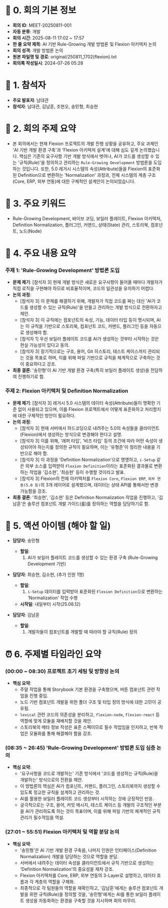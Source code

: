 # 📄 0. 회의 기본 정보  
- **회의 ID**: MEET-20250811-001  
- **자동 분류**: 개발  
- **회의 시간**: 2025-08-11 17:02 ~ 17:57  
- **한 줄 요약 제목**: AI 기반 Rule-Growing 개발 방법론 및 Flexion 아키텍처 논의  
- **회의 성격**: 개발 방법론 논의  
- **원본 파일명 및 경로**: original/250811_1702(flexion).txt  
- **회의록 작성일시**: 2024-07-26 05:28

# 👥 1. 참석자  
- **주요 발표자**: 남대관
- **참석자**: 남대관, 김남훈, 조현오, 송민형, 최승현


# 📌 2. 회의 주제 요약  
- 본 회의에서는 현재 Flexion 프로젝트의 개발 진행 상황을 공유하고, 주요 과제인 'AI 기반 개발 환경 구축'과 'Flexion 아키텍처 설계'에 대해 심도 깊게 논의했습니다. 핵심은 기존의 요구사항 기반 개발 방식에서 벗어나, AI가 코드를 생성할 수 있는 '규칙(Rule)'을 정의하고 관리하는 `Rule-Growing Development` 방법론을 도입하는 것입니다. 또한, 5.0 레거시 시스템의 속성(Attribute)들을 Flexion의 표준화된 Definition으로 변환하는 'Normalization' 과정과, 전체 시스템의 계층 구조(Core, ERP, 외부 연동)에 대한 구체적인 설계안이 논의되었습니다.

# 🧷 3. 주요 키워드  
- Rule-Growing Development, 바이브 코딩, 보일러 플레이트, Flexion 아키텍처, Definition Normalization, 플러그인, 커맨드, 상태(State) 관리, 스토리북, 컴포넌트, 노드(Node)

# 📎 4. 주요 내용 요약  
### **주제 1: 'Rule-Growing Development' 방법론 도입**
- **문제 제기**: [참석자 3] 현재 개발 방식은 새로운 요구사항이 들어올 때마다 개발자가 직접 로직을 구현해야 하므로 비효율적이며, 코드의 일관성을 유지하기 어렵다.
- **논의 과정**:
  - [참석자 3] 이 문제를 해결하기 위해, 개발자가 직접 코드를 짜는 대신 'AI가 코드를 생성할 수 있는 규칙(Rule)'을 만들고 관리하는 개발 방식으로 전환하자고 제안.
  - [참석자 3] 이 규칙에는 컴포넌트의 속성, 기능, 데이터 타입 등이 명시되며, AI는 이 규칙을 기반으로 스토리북, 컴포넌트 코드, 커맨드, 플러그인 등을 자동으로 생성해야 함.
  - [참석자 1] 우선 보일러 플레이트 코드를 AI가 생성하는 것부터 시작하는 것은 현실 가능성이 있다고 동의.
  - [참석자 3] 장기적으로는 구조, 용어, Git 히스토리, 테스트 케이스까지 관리되는 것을 목표로 하며, 이를 위해 파일 기반으로 규칙을 체계적으로 구축하는 것이 중요하다고 강조.
- **최종 결론**: '송민형'이 AI 기반 개발 환경 구축(특히 보일러 플레이트 생성)을 전담하여 진행하기로 함.

### **주제 2: Flexion 아키텍처 및 Definition Normalization**
- **문제 제기**: [참석자 3] 레거시 5.0 시스템의 데이터 속성(Attribute)들이 명확한 기준 없이 사용되고 있으며, 이를 Flexion 프로젝트에서 어떻게 표준화하고 처리할지에 대한 구체적인 방안이 필요하다.
- **논의 과정**:
  - [참석자 3] 현재 서버에서 하드코딩으로 내려주는 5.0의 속성들을 클라이언트(Flexion)에서 생성하는 방식으로 변경해야 한다고 설명.
  - [참석자 3] 이를 위해, '래퍼 타입', '비즈 타입' 등의 조건에 따라 어떤 속성이 생성되어야 하는지를 정의한 규칙이 필요하며, 이는 '유형준'이 정리한 내용을 기반으로 해야 함.
  - [참석자 3] 이 과정을 'Definition Normalization'으로 명명하고, `i-Setup` 같은 외부 소스를 입력받아 `Flexion Definition`이라는 표준화된 결과물로 변환하는 작업을 '김소현', '최승현' 등이 수행할 것이라고 발표.
  - [참석자 3] Flexion의 전체 아키텍처를 `Flexion Core`, `Flexion ERP`, `외부 연동(5.0 등)`의 3개 레이어로 설계했으며, 데이터는 상태 API를 통해서만 변경 가능함을 강조.
- **최종 결론**: '최승현', '김소현' 등은 Definition Normalization 작업을 진행하고, '김남훈'은 솔루션 컴포넌트 개발 가이드(룰)를 정의하는 역할을 담당하기로 함.

# 📝 5. 액션 아이템 (해야 할 일)
- **담당자**: 송민형
  - **할일**: 
    1. AI가 보일러 플레이트 코드를 생성할 수 있는 환경 구축 (Rule-Growing Development 기반)

- **담당자**: 최승현, 김소현, (추가 인원 1명)
  - **할일**:
    1. `i-Setup` 데이터를 입력받아 표준화된 `Flexion Definition`으로 변환하는 'Normalization' 작업 수행
  - **시작일**: 내일부터 시작(25.08.12)

- **담당자**: 김남훈
  - **할일**:
    1. 개발자들이 컴포넌트를 개발할 때 따라야 할 규칙(Rule) 정의

# ⏰ 6. 주제별 타임라인 요약
### **(00:00 ~ 08:30) 프로젝트 초기 세팅 및 방향성 논의**
- **핵심 요약**: 
  - 주말 작업을 통해 Storybook 기본 환경을 구축했으며, 버튼 컴포넌트 관련 작업을 진행 중임.
  - 노드 기반 컴포넌트 개발을 위한 폴더 구조 및 타입 정의 방식에 대한 고민이 공유됨.
  - `lexical` 관련 코드의 의존성을 분리하고, `flexion-node`, `flexion-react` 등 역할에 맞게 모듈을 재배치할 것을 제안.
  - 스토리북의 메타 정보 작성은 표준 스펙이므로 필수 작업임을 인지하고, 반복 작업은 모듈화를 통해 해결해야 함을 강조.

### **(08:35 ~ 26:45) 'Rule-Growing Development' 방법론 도입 심층 논의**
- **핵심 요약**: 
  - '요구사항을 코드로 개발하는' 기존 방식에서 '코드를 생성하는 규칙(Rule)을 개발하는' 방식으로의 전환을 제안.
  - 이 방법론의 핵심은 AI가 컴포넌트, 커맨드, 플러그인, 스토리북까지 생성할 수 있도록 정교한 규칙을 설계하고 관리하는 것.
  - AI를 활용한 보일러 플레이트 코드 생성부터 시작하는 것에 긍정적인 반응.
  - 궁극적으로는 구조, 용어, 커밋 메시지, 테스트 케이스 등 개발의 구조적인 부분을 AI가 관리하도록 하는 것이 목표이며, 이를 위해 파일 기반의 체계적인 규칙 관리가 필수적임을 역설.

### **(27:01 ~ 55:51) Flexion 아키텍처 및 역할 분담 논의**
- **핵심 요약**:
  - '송민형'은 AI 기반 개발 환경 구축을, 나머지 인원은 인터페이스(Definition Normalization) 개발을 담당하는 것으로 역할을 분담.
  - 서버에서 내려주는 데이터 속성을 클라이언트에서 규칙 기반으로 생성하는 'Definition Normalization'의 중요성을 재차 강조.
  - Flexion 아키텍처를 Core, ERP, 외부 연동의 3-Layer로 설명하고, 데이터 흐름과 각 계층의 역할을 구체화.
  - 최종적으로 각 팀원들의 역할을 재확인하고, '김남훈'에게는 솔루션 컴포넌트 개발을 위한 규칙(Rule)을 정의할 것을, '송민형'에게는 AI를 통한 보일러 플레이트 생성을 자동화하는 환경을 구축할 것을 지시하며 회의 마무리.
